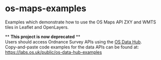 # os-maps-examples
Examples which demonstrate how to use the OS Maps API ZXY and WMTS tiles in Leaflet and OpenLayers.

** **This project is now deprecated** **<br>Users should access Ordnance Survey APIs using the [OS Data Hub](https://osdatahub.os.uk/).<br>Copy-and-paste code examples for the data APIs can be found at: https://labs.os.uk/public/os-data-hub-examples
